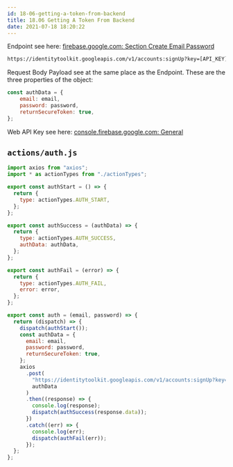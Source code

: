 ```yaml
---
id: 18-06-getting-a-token-from-backend
title: 18.06 Getting A Token From Backend
date: 2021-07-18 18:20:22
---
```


Endpoint see here: <a href='https://firebase.google.com/docs/reference/rest/auth#section-create-email-password' class='external'>firebase.google.com: Section Create Email Password</a>

```bash
https://identitytoolkit.googleapis.com/v1/accounts:signUp?key=[API_KEY]
```

Request Body Payload see at the same place as the Endpoint. These are the three properties of the object:

```jsx
const authData = {
    email: email,
    password: password,
    returnSecureToken: true,
};
```

Web API Key see here: <a href='https://console.firebase.google.com/u/0/project/react-burger-bf7e8/settings/general' class='external'>console.firebase.google.com: General</a>

## `actions/auth.js`

```jsx title="src\store\actions\auth.js" {1,27-46}
import axios from "axios";
import * as actionTypes from "./actionTypes";

export const authStart = () => {
  return {
    type: actionTypes.AUTH_START,
  };
};

export const authSuccess = (authData) => {
  return {
    type: actionTypes.AUTH_SUCCESS,
    authData: authData,
  };
};

export const authFail = (error) => {
  return {
    type: actionTypes.AUTH_FAIL,
    error: error,
  };
};

export const auth = (email, password) => {
  return (dispatch) => {
    dispatch(authStart());
    const authData = {
      email: email,
      password: password,
      returnSecureToken: true,
    };
    axios
      .post(
        "https://identitytoolkit.googleapis.com/v1/accounts:signUp?key=AIzaSyDsmwPeH2yE7yqvoeYolCLgB9ju50rYivo",
        authData
      )
      .then((response) => {
        console.log(response);
        dispatch(authSuccess(response.data));
      })
      .catch((err) => {
        console.log(err);
        dispatch(authFail(err));
      });
  };
};
```

